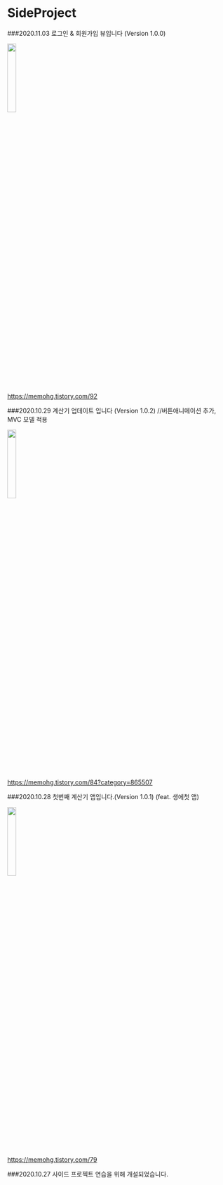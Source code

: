 # SideProject

###2020.11.03 로그인 & 회원가입 뷰입니다 (Version 1.0.0)

<img src="https://img1.daumcdn.net/thumb/R1280x0/?scode=mtistory2&fname=https%3A%2F%2Fblog.kakaocdn.net%2Fdn%2Fl3Kkp%2FbtqMve5qKTy%2FrsAgGPmYrEEbLThM6Fm4bK%2Fimg.gif" width="20%" height="20%">

https://memohg.tistory.com/92

###2020.10.29 계산기 업데이트 입니다 (Version 1.0.2) //버튼애니메이션 추가, MVC 모델 적용

<img src="https://img1.daumcdn.net/thumb/R1280x0/?scode=mtistory2&fname=https%3A%2F%2Fblog.kakaocdn.net%2Fdn%2FVC9hF%2FbtqL9tnR1af%2FUpwu0CCopmYwRzgtNVc6H1%2Fimg.gif" width="20%" height="20%">

https://memohg.tistory.com/84?category=865507

###2020.10.28 첫번째 계산기 앱입니다.(Version 1.0.1) (feat. 생에첫 앱)

<img src="https://img1.daumcdn.net/thumb/R1280x0/?scode=mtistory2&fname=https%3A%2F%2Fblog.kakaocdn.net%2Fdn%2FRSgb8%2FbtqLZKxzK0E%2FbHOTu0Dxpvl4T0Luvu2Zyk%2Fimg.png" width="20%" height="20%">

https://memohg.tistory.com/79

###2020.10.27 사이드 프로젝트 연습을 위해 개설되었습니다.
